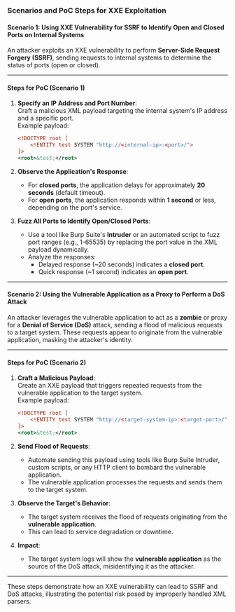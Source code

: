 ### Scenarios and PoC Steps for XXE Exploitation

#### **Scenario 1**: Using XXE Vulnerability for SSRF to Identify Open and Closed Ports on Internal Systems  
An attacker exploits an XXE vulnerability to perform **Server-Side Request Forgery (SSRF)**, sending requests to internal systems to determine the status of ports (open or closed).

---

#### **Steps for PoC (Scenario 1)**

1. **Specify an IP Address and Port Number**:  
   Craft a malicious XML payload targeting the internal system's IP address and a specific port.  
   Example payload:  
   ```xml
   <!DOCTYPE root [  
       <!ENTITY test SYSTEM "http://<internal-ip>:<port>/">  
   ]>  
   <root>&test;</root>
   ```

2. **Observe the Application's Response**:  
   - For **closed ports**, the application delays for approximately **20 seconds** (default timeout).  
   - For **open ports**, the application responds within **1 second** or less, depending on the port's service.

3. **Fuzz All Ports to Identify Open/Closed Ports**:  
   - Use a tool like Burp Suite's **Intruder** or an automated script to fuzz port ranges (e.g., 1-65535) by replacing the port value in the XML payload dynamically.  
   - Analyze the responses:  
     - Delayed response (~20 seconds) indicates a **closed port**.  
     - Quick response (~1 second) indicates an **open port**.

---

#### **Scenario 2**: Using the Vulnerable Application as a Proxy to Perform a DoS Attack  
An attacker leverages the vulnerable application to act as a **zombie** or proxy for a **Denial of Service (DoS)** attack, sending a flood of malicious requests to a target system. These requests appear to originate from the vulnerable application, masking the attacker's identity.

---

#### **Steps for PoC (Scenario 2)**

1. **Craft a Malicious Payload**:  
   Create an XXE payload that triggers repeated requests from the vulnerable application to the target system.  
   Example payload:  
   ```xml
   <!DOCTYPE root [  
       <!ENTITY test SYSTEM "http://<target-system-ip>:<target-port>/">  
   ]>  
   <root>&test;</root>
   ```

2. **Send Flood of Requests**:  
   - Automate sending this payload using tools like Burp Suite Intruder, custom scripts, or any HTTP client to bombard the vulnerable application.  
   - The vulnerable application processes the requests and sends them to the target system.

3. **Observe the Target's Behavior**:  
   - The target system receives the flood of requests originating from the **vulnerable application**.  
   - This can lead to service degradation or downtime.  

4. **Impact**:  
   - The target system logs will show the **vulnerable application** as the source of the DoS attack, misidentifying it as the attacker.  

---

These steps demonstrate how an XXE vulnerability can lead to SSRF and DoS attacks, illustrating the potential risk posed by improperly handled XML parsers.
